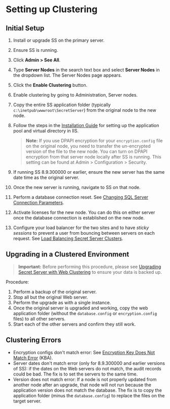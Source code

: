 

[title]: # (Setting up Clustering)
[tags]: # (Clustering, Networking)
[priority]: # (1000)

# Setting up Clustering

## Initial Setup

1. Install or upgrade SS on the primary server.

1. Ensure SS is running.

1. Click **Admin \> See All**.

1. Type **Server Nodes** in the search text box and select **Server Nodes** in the dropdown list. The Server Nodes page appears.

1. Click the **Enable Clustering** button.

1. Enable clustering by going to Administration, Server nodes.

1. Copy the entire SS application folder (typically `c:\inetpub\wwwroot\SecretServer`) from the original node to the new node.

1. Follow the steps in the [Installation Guide](../../../secret-server-setup/installation/index.md) for setting up the application pool and virtual directory in IIS.

   > **Note:** If you use DPAPI encryption for your `encryption.config` file on the original node, you need to transfer the un-encrypted version of the file to the new node. You can turn on DPAPI encryption from that server node locally after SS is running. This setting can be found at Admin \> Configuration \> Security.

1. If running SS 8.9.300000 or earlier, ensure the new server has the same date time as the original server.

1. Once the new server is running, navigate to SS on that node.

1. Perform a database connection reset. See [Changing SQL Server Connection Parameters](../../changing-sql-connection/index.md).

1. Activate licenses for the new node. You can do this on either server once the database connection is established on the new node.

1. Configure your load balancer for the two sites and to have *sticky sessions* to prevent a user from bouncing between servers on each request. See [Load Balancing Secret Server Clusters](../load-balancing-clusters/index.md).

## Upgrading in a Clustered Environment

> **Important:** Before performing this procedure, please see [Upgrading Secret Server with Web Clustering](../../../secret-server-setup/upgrading-with-web-clustering/index.md) to ensure your data is backed up.

Procedure:

1. Perform a backup of the original server.
1. Stop all but the original Web server.
1. Perform the upgrade as with a single instance.
1. Once the original server is upgraded and working, copy the web application folder (without the `database.config` or `encryption.config` files) to all other servers.
1. Start each of the other servers and confirm they still work.

## Clustering Errors

- Encryption configs don't match error: See [Encryption Key Does Not Match Error](https://thycotic.force.com/support/s/article/Encryption-key-doesnt-match-error) (KBA).
- Server dates don't match error (only for 8.9.300000 and earlier versions of SS): if the dates on the Web servers do not match, the audit records could be bad. The fix is to set the servers to the same time.
- Version does not match error: If a node is not properly updated from another node after an upgrade, that node will not run because the application version does not match the database. The fix is to copy the application folder (minus the `database.config`) to replace the files on the target server.

 